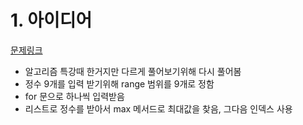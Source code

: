 # 1. 아이디어
[문제링크](https://www.acmicpc.net/problem/2562)

- 알고리즘 특강때 한거지만 다르게 풀어보기위해 다시 풀어봄
- 정수 9개를 입력 받기위해 range 범위를 9개로 정함
- for 문으로 하나씩 입력받음
- 리스트로 정수를 받아서 max 메서드로 최대값을 찾음, 그다음 인덱스 사용
